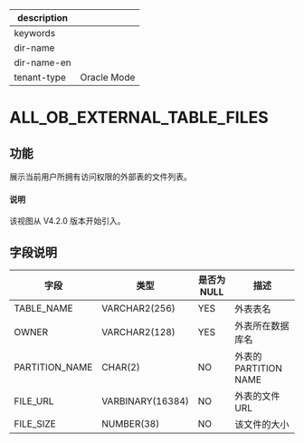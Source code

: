 |description||
|---|---|
|keywords||
|dir-name||
|dir-name-en||
|tenant-type|Oracle Mode|

# ALL_OB_EXTERNAL_TABLE_FILES

## 功能

展示当前用户所拥有访问权限的外部表的文件列表。

<main id="notice" type='explain'>
  <h4>说明</h4>
  <p>该视图从 V4.2.0 版本开始引入。</p>
</main>

## 字段说明

| **字段** | **类型** | **是否为 NULL** | **描述** |
| --- | --- | --- | --- |
| TABLE_NAME | VARCHAR2(256) | YES | 外表表名 |
| OWNER | VARCHAR2(128) | YES | 外表所在数据库名 |
| PARTITION_NAME | CHAR(2) | NO | 外表的 PARTITION NAME |
| FILE_URL | VARBINARY(16384) | NO | 外表的文件 URL |
| FILE_SIZE | NUMBER(38) | NO | 该文件的大小 |
